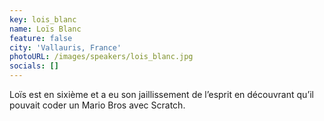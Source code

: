 ```yaml
---
key: lois_blanc
name: Loïs Blanc
feature: false
city: 'Vallauris, France'
photoURL: /images/speakers/lois_blanc.jpg
socials: []
---
```

Loïs est en sixième et a eu son jaillissement de l’esprit en découvrant qu’il pouvait coder un Mario Bros avec Scratch.
